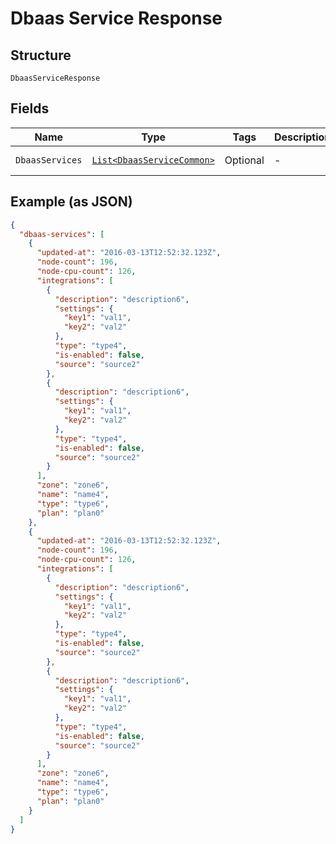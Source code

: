 
# Dbaas Service Response

## Structure

`DbaasServiceResponse`

## Fields

| Name | Type | Tags | Description | Getter | Setter |
|  --- | --- | --- | --- | --- | --- |
| `DbaasServices` | [`List<DbaasServiceCommon>`](../../doc/models/dbaas-service-common.md) | Optional | - | List<DbaasServiceCommon> getDbaasServices() | setDbaasServices(List<DbaasServiceCommon> dbaasServices) |

## Example (as JSON)

```json
{
  "dbaas-services": [
    {
      "updated-at": "2016-03-13T12:52:32.123Z",
      "node-count": 196,
      "node-cpu-count": 126,
      "integrations": [
        {
          "description": "description6",
          "settings": {
            "key1": "val1",
            "key2": "val2"
          },
          "type": "type4",
          "is-enabled": false,
          "source": "source2"
        },
        {
          "description": "description6",
          "settings": {
            "key1": "val1",
            "key2": "val2"
          },
          "type": "type4",
          "is-enabled": false,
          "source": "source2"
        }
      ],
      "zone": "zone6",
      "name": "name4",
      "type": "type6",
      "plan": "plan0"
    },
    {
      "updated-at": "2016-03-13T12:52:32.123Z",
      "node-count": 196,
      "node-cpu-count": 126,
      "integrations": [
        {
          "description": "description6",
          "settings": {
            "key1": "val1",
            "key2": "val2"
          },
          "type": "type4",
          "is-enabled": false,
          "source": "source2"
        },
        {
          "description": "description6",
          "settings": {
            "key1": "val1",
            "key2": "val2"
          },
          "type": "type4",
          "is-enabled": false,
          "source": "source2"
        }
      ],
      "zone": "zone6",
      "name": "name4",
      "type": "type6",
      "plan": "plan0"
    }
  ]
}
```

